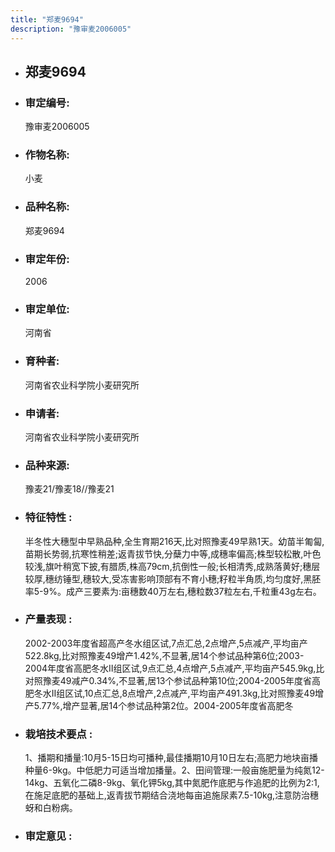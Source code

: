 ```yaml
---
title: "郑麦9694"
description: "豫审麦2006005"
---
```

* ## 郑麦9694
* ###  审定编号:  
   豫审麦2006005

*  ### 作物名称:  
   小麦

*   ###  品种名称: 
    郑麦9694

*   ### 审定年份: 
    2006

*   ### 审定单位:  
    河南省

*   ### 育种者:  
    河南省农业科学院小麦研究所

*   ### 申请者:  
    河南省农业科学院小麦研究所

*   ### 品种来源:  
    豫麦21/豫麦18//豫麦21

*   ### 特征特性 : 
    半冬性大穗型中早熟品种,全生育期216天,比对照豫麦49早熟1天。幼苗半匍匐,苗期长势弱,抗寒性稍差;返青拔节快,分蘖力中等,成穗率偏高;株型较松散,叶色较浅,旗叶稍宽下披,有腊质,株高79cm,抗倒性一般;长相清秀,成熟落黄好;穗层较厚,穗纺锤型,穗较大,受冻害影响顶部有不育小穗;籽粒半角质,均匀度好,黑胚率5-9%。成产三要素为:亩穗数40万左右,穗粒数37粒左右,千粒重43g左右。

*   ### 产量表现 : 
    2002-2003年度省超高产冬水组区试,7点汇总,2点增产,5点减产,平均亩产522.8kg,比对照豫麦49增产1.42%,不显著,居14个参试品种第6位;2003-2004年度省高肥冬水Ⅱ组区试,9点汇总,4点增产,5点减产,平均亩产545.9kg,比对照豫麦49减产0.34%,不显著,居13个参试品种第10位;2004-2005年度省高肥冬水Ⅱ组区试,10点汇总,8点增产,2点减产,平均亩产491.3kg,比对照豫麦49增产5.77%,增产显著,居14个参试品种第2位。2004-2005年度省高肥冬

*   ### 栽培技术要点 : 
    1、播期和播量:10月5-15日均可播种,最佳播期10月10日左右;高肥力地块亩播种量6-9kg。中低肥力可适当增加播量。2、田间管理:一般亩施肥量为纯氮12-14kg、五氧化二磷8-9kg、氧化钾5kg,其中氮肥作底肥与作追肥的比例为2∶1,在施足底肥的基础上,返青拔节期结合浇地每亩追施尿素7.5-10kg,注意防治穗蚜和白粉病。

*   ### 审定意见 : 
    

